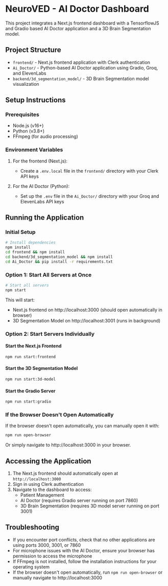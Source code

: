 # NeuroVED - AI Doctor Dashboard

This project integrates a Next.js frontend dashboard with a TensorflowJS and Gradio based AI Doctor application and a 3D Brain Segmentation model.

## Project Structure

- `frontend/` - Next.js frontend application with Clerk authentication
- `Ai_Doctor/` - Python-based AI Doctor application using Gradio, Groq, and ElevenLabs
- `backend/3d_segmentation_model/` - 3D Brain Segmentation model visualization

## Setup Instructions

### Prerequisites

- Node.js (v16+)
- Python (v3.8+)
- FFmpeg (for audio processing)

### Environment Variables

1. For the frontend (Next.js):
   - Create a `.env.local` file in the `frontend/` directory with your Clerk API keys
   
2. For the AI Doctor (Python):
   - Set up the `.env` file in the `Ai_Doctor/` directory with your Groq and ElevenLabs API keys

## Running the Application

### Initial Setup

```bash
# Install dependencies
npm install
cd frontend && npm install
cd backend/3d_segmentation_model && npm install
cd Ai_Doctor && pip install -r requirements.txt
```

### Option 1: Start All Servers at Once

```bash
# Start all servers
npm start
```

This will start:
- Next.js frontend on http://localhost:3000 (should open automatically in browser)
- 3D Segmentation Model on http://localhost:3001 (runs in background)

### Option 2: Start Servers Individually

#### Start the Next.js Frontend

```bash
npm run start:frontend
```

#### Start the 3D Segmentation Model

```bash
npm run start:3d-model
```

#### Start the Gradio Server

```bash
npm run start:gradio
```

### If the Browser Doesn't Open Automatically

If the browser doesn't open automatically, you can manually open it with:

```bash
npm run open-browser
```

Or simply navigate to http://localhost:3000 in your browser.

## Accessing the Application

1. The Next.js frontend should automatically open at `http://localhost:3000`
2. Sign in using Clerk authentication
3. Navigate to the dashboard to access:
   - Patient Management
   - AI Doctor (requires Gradio server running on port 7860)
   - 3D Brain Segmentation (requires 3D model server running on port 3001)

## Troubleshooting

- If you encounter port conflicts, check that no other applications are using ports 3000, 3001, or 7860
- For microphone issues with the AI Doctor, ensure your browser has permission to access the microphone
- If FFmpeg is not installed, follow the installation instructions for your operating system
- If the browser doesn't open automatically, run `npm run open-browser` or manually navigate to http://localhost:3000 
